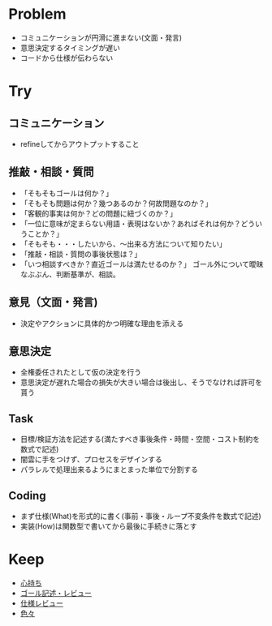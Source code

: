 Problem
===========

* コミュニケーションが円滑に進まない(文面・発言)
* 意思決定するタイミングが遅い
* コードから仕様が伝わらない


Try
===================

コミュニケーション
-----------------

* refineしてからアウトプットすること

推敲・相談・質問
-----------------
* 「そもそもゴールは何か？」
* 「そもそも問題は何か？幾つあるのか？何故問題なのか？」
* 「客観的事実は何か？どの問題に紐づくのか？」
* 「一位に意味が定まらない用語・表現はないか？あればそれは何か？どういうことか？」
* 「そもそも・・・したいから、〜出来る方法について知りたい」
* 「推敲・相談・質問の事後状態は？」
* 「いつ相談すべきか？直近ゴールは満たせるのか？」
ゴール外について曖昧なぶぶん、判断基準が、相談。

意見（文面・発言)
-------------------
* 決定やアクションに具体的かつ明確な理由を添える

意思決定
------------

* 全権委任されたとして仮の決定を行う
* 意思決定が遅れた場合の損失が大きい場合は後出し、そうでなければ許可を貰う


Task
------

* 目標/検証方法を記述する(満たすべき事後条件・時間・空間・コスト制約を数式で記述)
* 闇雲に手をつけず、プロセスをデザインする
* パラレルで処理出来るようにまとまった単位で分割する


Coding
---------
* まず仕様(What)を形式的に書く(事前・事後・ループ不変条件を数式で記述)
* 実装(How)は関数型で書いてから最後に手続きに落とす


Keep
===================

* [心持ち](config/always.md)
* [ゴール記述・レビュー](config/goal.md)
* [仕様レビュー](config/spec.md)
* [色々](config/etc.md)



